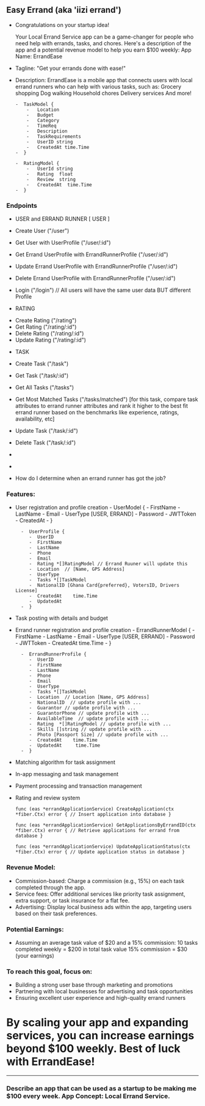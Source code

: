 
## Easy Errand (aka 'iizi errand') 
- Congratulations on your startup idea!
  
    Your Local Errand Service app can be a game-changer for people who need help with errands, tasks, and chores.  Here's a description of the app and a potential revenue model to help you earn $100 weekly:
    App Name: ErrandEase

- Tagline: "Get your errands done with ease!"
    
-   Description: ErrandEase is a mobile app that connects users with local errand runners who can help with         various tasks, such as:
    Grocery shopping
    Dog walking
    Household chores
    Delivery services
    And more!

        -  TaskModel {
            -   Location
            -   Budget
            -   Category
            -   TimeReq
            -   Description
            -   TaskRequirements
            -   UserID string
            -   CreatedAt time.Time
        -  }

        -  RatingModel {
            -   UserId string
            -   Rating  float
            -   Review  string
            -   CreatedAt  time.Time
        -  }

### Endpoints
* USER and ERRAND RUNNER [  USER  ]
- Create User ("/user")
- Get User with UserProfile ("/user/:id")
- Get Errand UserProfile with ErrandRunnerProfile ("/user/:id")
- Update Errand UserProfile with ErrandRunnerProfile ("/user/:id")
- Delete Errand UserProfile with ErrandRunnerProfile ("/user/:id")

- Login ("/login") // All users will have the same user data BUT different Profile

* RATING
- Create Rating ("/rating")
- Get Rating ("/rating/:id")
- Delete Rating ("/rating/:id")
- Update Rating ("/rating/:id")


* TASK
- Create Task ("/task")
- Get Task ("/task/:id")
- Get All Tasks ("/tasks")
- Get Most Matched Tasks ("/tasks/matched") [for this task, compare task attributes to errand runner attributes and rank it higher to the best fit errand runner based on the benchmarks like experience, ratings, availability, etc]
- Update Task ("/task/:id")
- Delete Task ("/task/:id")


- 
* 


* How do I determine when an errand runner has got the job?

### Features:
- User registration and profile creation
        -   UserModel {
          <!-- -   UserID -->
          -   FirstName
          -   LastName
          -   Email
          -   UserType  [USER, ERRAND]
          -   Password
          -   JWTToken
          -   CreatedAt
        -   }

        -  UserProfile {
           -  UserID
           -  FirstName
           -  LastName
           -  Phone
           -  Email
           -  Rating *[]RatingModel // Errand Ruuner will update this
           -  Location  // [Name, GPS Address]
           -  UserType  
           -  Tasks *[]TaskModel
           -  NationalID [Ghana Card{preferred}, VotersID, Drivers License]
           -  CreatedAt    time.Time
           -  UpdatedAt
        -  }
- Task posting with details and budget
- Errand runner registration and profile creation
        -   ErrandRunnerModel {
          -   FirstName
          -   LastName
          -   Email
          -   UserType  [USER, ERRAND]
          -   Password
          -   JWTToken
          -   CreatedAt    time.Time
        -   }

        -  ErrandRunnerProfile {
           -  UserID
           -  FirstName
           -  LastName
           -  Phone
           -  Email
           -  UserType  
           -  Tasks *[]TaskModel
           -  Location  // Location [Name, GPS Address]
           -  NationalID  // update profile with ...
           -  Guarantor // update profile with ...
           -  GuarantorPhone // update profile with ...
           -  AvailableTime  // update profile with ...
           -  Rating  *[]RatingModel // update profile with ...
           -  Skills []string // update profile with ...
           -  Photo [Passport Size] // update profile with ...
           -  CreatedAt    time.Time
           -  UpdatedAt     time.Time
        -  }
- Matching algorithm for task assignment
- In-app messaging and task management 
- Payment processing and transaction management
- Rating and review system


    `func (eas *errandApplicationService) CreateApplication(ctx *fiber.Ctx) error {
        // Insert application into database
    }`

    `func (eas *errandApplicationService) GetApplicationsByErrandID(ctx *fiber.Ctx) error {
        // Retrieve applications for errand from database
    }`

    `func (eas *errandApplicationService) UpdateApplicationStatus(ctx *fiber.Ctx) error {
        // Update application status in database
    }`


### Revenue Model:
* Commission-based: Charge a commission (e.g., 15%) on each task completed through the app.
* Service fees: Offer additional services like priority task assignment, extra support, or task insurance for a flat fee.
* Advertising: Display local business ads within the app, targeting users based on their task preferences.

### Potential Earnings:
- Assuming an average task value of $20 and a 15% commission:
    10 tasks completed weekly = $200 in total task value
    15% commission = $30 (your earnings)

### To reach this goal, focus on:
* Building a strong user base through marketing and promotions
* Partnering with local businesses for advertising and task opportunities
* Ensuring excellent user experience and high-quality errand runners


# By scaling your app and expanding services, you can increase earnings beyond $100 weekly. Best of luck with ErrandEase!

-----------------------------------------------------------------------------------------------------------
### Describe an app that can be used as a startup to be making me $100 every week. App Concept: Local Errand Service.

